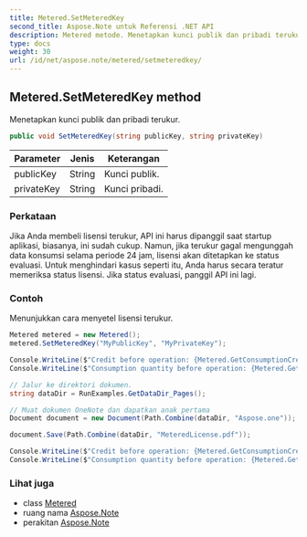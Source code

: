 ```yaml
---
title: Metered.SetMeteredKey
second_title: Aspose.Note untuk Referensi .NET API
description: Metered metode. Menetapkan kunci publik dan pribadi terukur.
type: docs
weight: 30
url: /id/net/aspose.note/metered/setmeteredkey/
---
```

## Metered.SetMeteredKey method

Menetapkan kunci publik dan pribadi terukur.

```csharp
public void SetMeteredKey(string publicKey, string privateKey)
```

| Parameter | Jenis | Keterangan |
| --- | --- | --- |
| publicKey | String | Kunci publik. |
| privateKey | String | Kunci pribadi. |

### Perkataan

Jika Anda membeli lisensi terukur, API ini harus dipanggil saat startup aplikasi, biasanya, ini sudah cukup. Namun, jika terukur gagal mengunggah data konsumsi selama periode 24 jam, lisensi akan ditetapkan ke status evaluasi. Untuk menghindari kasus seperti itu, Anda harus secara teratur memeriksa status lisensi. Jika status evaluasi, panggil API ini lagi.

### Contoh

Menunjukkan cara menyetel lisensi terukur.

```csharp
Metered metered = new Metered();
metered.SetMeteredKey("MyPublicKey", "MyPrivateKey");

Console.WriteLine($"Credit before operation: {Metered.GetConsumptionCredit():F2}");
Console.WriteLine($"Consumption quantity before operation: {Metered.GetConsumptionQuantity():F2}");

// Jalur ke direktori dokumen.
string dataDir = RunExamples.GetDataDir_Pages();

// Muat dokumen OneNote dan dapatkan anak pertama           
Document document = new Document(Path.Combine(dataDir, "Aspose.one"));

document.Save(Path.Combine(dataDir, "MeteredLicense.pdf"));

Console.WriteLine($"Credit before operation: {Metered.GetConsumptionCredit():F2}");
Console.WriteLine($"Consumption quantity before operation: {Metered.GetConsumptionQuantity():F2}");
```

### Lihat juga

* class [Metered](../)
* ruang nama [Aspose.Note](../../metered/)
* perakitan [Aspose.Note](../../../)


